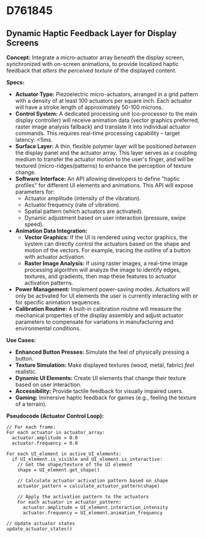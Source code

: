 # D761845

## Dynamic Haptic Feedback Layer for Display Screens

**Concept:** Integrate a micro-actuator array *beneath* the display screen, synchronized with on-screen animations, to provide localized haptic feedback that *alters the perceived texture* of the displayed content.

**Specs:**

*   **Actuator Type:** Piezoelectric micro-actuators, arranged in a grid pattern with a density of at least 100 actuators per square inch.  Each actuator will have a stroke length of approximately 50-100 microns.
*   **Control System:**  A dedicated processing unit (co-processor to the main display controller) will receive animation data (vector graphics preferred, raster image analysis fallback) and translate it into individual actuator commands.  This requires real-time processing capability – target latency: <5ms.
*   **Surface Layer:** A thin, flexible polymer layer will be positioned *between* the display panel and the actuator array.  This layer serves as a coupling medium to transfer the actuator motion to the user's finger, and will be textured (micro-ridges/patterns) to enhance the perception of texture change.
*   **Software Interface:** An API allowing developers to define "haptic profiles" for different UI elements and animations. This API will expose parameters for:
    *   Actuator amplitude (intensity of the vibration).
    *   Actuator frequency (rate of vibration).
    *   Spatial pattern (which actuators are activated).
    *   Dynamic adjustment based on user interaction (pressure, swipe speed).
*   **Animation Data Integration:**
    *   **Vector Graphics:**  If the UI is rendered using vector graphics, the system can directly control the actuators based on the shape and motion of the vectors. For example, tracing the outline of a button with actuator activation.
    *   **Raster Image Analysis:** If using raster images, a real-time image processing algorithm will analyze the image to identify edges, textures, and gradients, then map these features to actuator activation patterns.
*   **Power Management:** Implement power-saving modes.  Actuators will only be activated for UI elements the user is currently interacting with or for specific animation sequences.
*   **Calibration Routine:**  A built-in calibration routine will measure the mechanical properties of the display assembly and adjust actuator parameters to compensate for variations in manufacturing and environmental conditions.

**Use Cases:**

*   **Enhanced Button Presses:** Simulate the feel of physically pressing a button.
*   **Texture Simulation:**  Make displayed textures (wood, metal, fabric) *feel* realistic.
*   **Dynamic UI Elements:**  Create UI elements that change their texture based on user interaction.
*   **Accessibility:** Provide tactile feedback for visually impaired users.
*   **Gaming:**  Immersive haptic feedback for games (e.g., feeling the texture of a terrain).

**Pseudocode (Actuator Control Loop):**

```
// For each frame:
For each actuator in actuator_array:
  actuator.amplitude = 0.0
  actuator.frequency = 0.0

For each UI_element in active_UI_elements:
  if UI_element.is_visible and UI_element.is_interactive:
    // Get the shape/texture of the UI element
    shape = UI_element.get_shape()

    // Calculate actuator activation pattern based on shape
    actuator_pattern = calculate_actuator_pattern(shape)

    // Apply the activation pattern to the actuators
    For each actuator in actuator_pattern:
      actuator.amplitude = UI_element.interaction_intensity
      actuator.frequency = UI_element.animation_frequency

// Update actuator states
update_actuator_states()
```